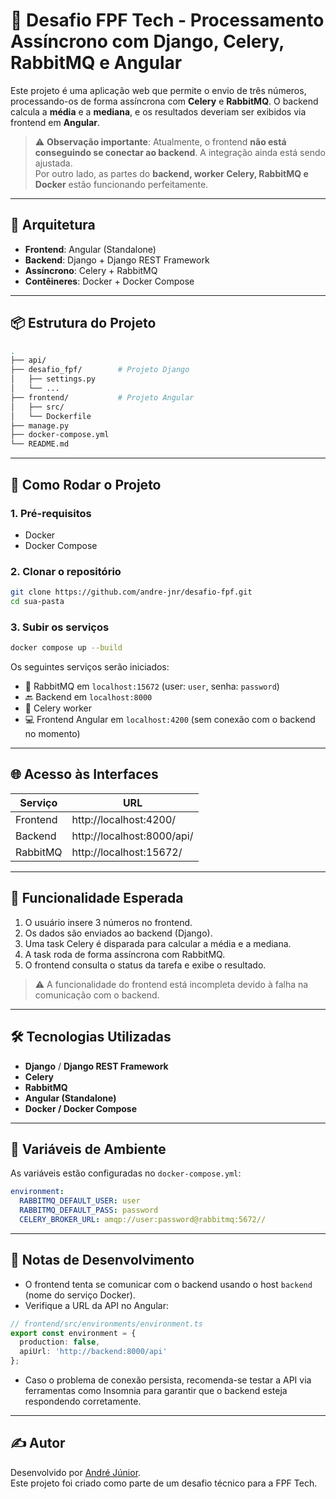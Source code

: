 # 🔢 Desafio FPF Tech - Processamento Assíncrono com Django, Celery, RabbitMQ e Angular

Este projeto é uma aplicação web que permite o envio de três números, processando-os de forma assíncrona com **Celery** e **RabbitMQ**. O backend calcula a **média** e a **mediana**, e os resultados deveriam ser exibidos via frontend em **Angular**.

> ⚠️ **Observação importante**: Atualmente, o frontend **não está conseguindo se conectar ao backend**. A integração ainda está sendo ajustada.  
> Por outro lado, as partes do **backend, worker Celery, RabbitMQ e Docker** estão funcionando perfeitamente.

---

## 🧱 Arquitetura

- **Frontend**: Angular (Standalone)
- **Backend**: Django + Django REST Framework
- **Assíncrono**: Celery + RabbitMQ
- **Contêineres**: Docker + Docker Compose

---

## 📦 Estrutura do Projeto

```bash
.
├── api/
├── desafio_fpf/        # Projeto Django
│   ├── settings.py
│   └── ...
├── frontend/           # Projeto Angular
│   ├── src/
│   └── Dockerfile
├── manage.py
├── docker-compose.yml
└── README.md
```

---

## 🚀 Como Rodar o Projeto

### 1. Pré-requisitos

- Docker
- Docker Compose

### 2. Clonar o repositório

```bash
git clone https://github.com/andre-jnr/desafio-fpf.git
cd sua-pasta
```

### 3. Subir os serviços

```bash
docker compose up --build
```

Os seguintes serviços serão iniciados:

- 🐇 RabbitMQ em `localhost:15672` (user: `user`, senha: `password`)
- 🔙 Backend em `localhost:8000`
- 🔁 Celery worker
- 💻 Frontend Angular em `localhost:4200` (sem conexão com o backend no momento)

---

## 🌐 Acesso às Interfaces

| Serviço    | URL                             |
|------------|----------------------------------|
| Frontend   | http://localhost:4200/          |
| Backend    | http://localhost:8000/api/      |
| RabbitMQ   | http://localhost:15672/         |

---

## 🧠 Funcionalidade Esperada

1. O usuário insere 3 números no frontend.
2. Os dados são enviados ao backend (Django).
3. Uma task Celery é disparada para calcular a média e a mediana.
4. A task roda de forma assíncrona com RabbitMQ.
5. O frontend consulta o status da tarefa e exibe o resultado.

> ⚠️ A funcionalidade do frontend está incompleta devido à falha na comunicação com o backend.

---

## 🛠️ Tecnologias Utilizadas

- **Django** / **Django REST Framework**
- **Celery**
- **RabbitMQ**
- **Angular (Standalone)**
- **Docker / Docker Compose**

---

## 📁 Variáveis de Ambiente

As variáveis estão configuradas no `docker-compose.yml`:

```yaml
environment:
  RABBITMQ_DEFAULT_USER: user
  RABBITMQ_DEFAULT_PASS: password
  CELERY_BROKER_URL: amqp://user:password@rabbitmq:5672//
```

---

## 📌 Notas de Desenvolvimento

- O frontend tenta se comunicar com o backend usando o host `backend` (nome do serviço Docker).
- Verifique a URL da API no Angular:

```ts
// frontend/src/environments/environment.ts
export const environment = {
  production: false,
  apiUrl: 'http://backend:8000/api'
};
```

- Caso o problema de conexão persista, recomenda-se testar a API via ferramentas como Insomnia para garantir que o backend esteja respondendo corretamente.

---

## ✍️ Autor

Desenvolvido por [André Júnior](https://www.linkedin.com/in/andre-jnr/).  
Este projeto foi criado como parte de um desafio técnico para a FPF Tech.
